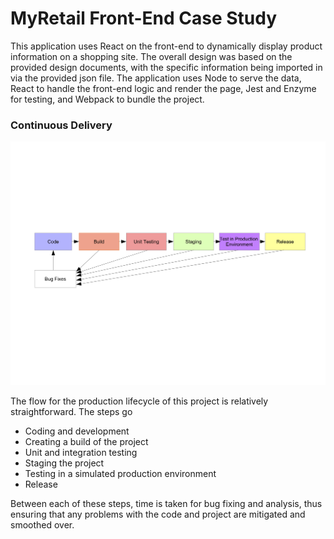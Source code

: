 # MyRetail Front-End Case Study
This application uses React on the front-end to dynamically display product information on a shopping site. The overall design was based on the provided design documents, with the specific information being imported in via the provided json file. The application uses Node to serve the data, React to handle the front-end logic and render the page, Jest and Enzyme for testing, and Webpack to bundle the project.

### Continuous Delivery 
![Image of Continuous Delivery Flowchart](https://github.com/AlexJHand/myRetail-Front-End-Case-Study/blob/master/continuous_delivery_flow_diagram.png)

The flow for the production lifecycle of this project is relatively straightforward. 
The steps go 
- Coding and development
- Creating a build of the project
- Unit and integration testing
- Staging the project
- Testing in a simulated production environment
- Release

Between each of these steps, time is taken for bug fixing and analysis, thus ensuring that any problems with the code and project are mitigated and smoothed over.